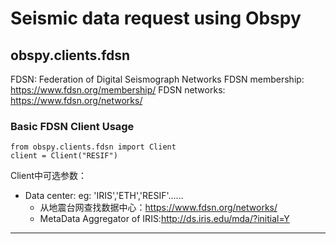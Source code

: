 # Seismic data request using Obspy
## obspy.clients.fdsn
FDSN: Federation of Digital Seismograph Networks 
FDSN membership: <https://www.fdsn.org/membership/>
FDSN networks:   <https://www.fdsn.org/networks/>
### Basic FDSN Client Usage
```
from obspy.clients.fdsn import Client
client = Client("RESIF")
```
Client中可选参数：
* Data center: eg: 'IRIS','ETH','RESIF'......
    * 从地震台网查找数据中心：<https://www.fdsn.org/networks/>
    * MetaData Aggregator of IRIS:<http://ds.iris.edu/mda/?initial=Y>

___________________________________________________________________
